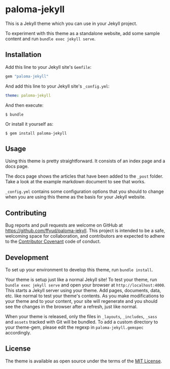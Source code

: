 # paloma-jekyll

This is a Jekyll theme which you can use in your Jekyll project.

To experiment with this theme as a standalone website, add some sample content and run `bundle exec jekyll serve`.

## Installation

Add this line to your Jekyll site's `Gemfile`:

```ruby
gem "paloma-jekyll"
```

And add this line to your Jekyll site's `_config.yml`:

```yaml
theme: paloma-jekyll
```

And then execute:

    $ bundle

Or install it yourself as:

    $ gem install paloma-jekyll

## Usage

Using this theme is pretty straightforward. It consists of an index page and a docs page.

The docs page shows the articles that have been added to the `_post` folder. Take a look at the example markdown document to see that works.

`_config.yml` contains some configuration options that you should to change when you are using this theme as the basis for your Jekyll website.


## Contributing

Bug reports and pull requests are welcome on GitHub at https://github.com/ffyud/paloma-jekyll. This project is intended to be a safe, welcoming space for collaboration, and contributors are expected to adhere to the [Contributor Covenant](http://contributor-covenant.org) code of conduct.

## Development

To set up your environment to develop this theme, run `bundle install`.

Your theme is setup just like a normal Jekyll site! To test your theme, run `bundle exec jekyll serve` and open your browser at `http://localhost:4000`. This starts a Jekyll server using your theme. Add pages, documents, data, etc. like normal to test your theme's contents. As you make modifications to your theme and to your content, your site will regenerate and you should see the changes in the browser after a refresh, just like normal.

When your theme is released, only the files in `_layouts`, `_includes`, `_sass` and `assets` tracked with Git will be bundled.
To add a custom directory to your theme-gem, please edit the regexp in `paloma-jekyll.gemspec` accordingly.

## License

The theme is available as open source under the terms of the [MIT License](https://opensource.org/licenses/MIT).

